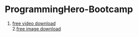 # ProgrammingHero-Bootcamp
1. [free video download](https://pixabay.com/)<br>
2.[free image download](https://unsplash.com/)

